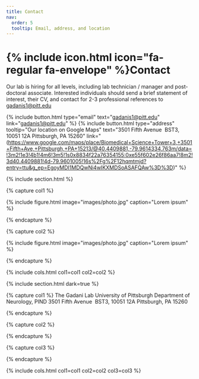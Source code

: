 ```yaml
---
title: Contact
nav:
  order: 5
  tooltip: Email, address, and location
---
```


# {% include icon.html icon="fa-regular fa-envelope" %}Contact

Our lab is hiring for all levels, including lab technician / manager and post-doctoral associate. Interested individuals should send a brief statement of interest, their CV, and contact for 2-3 professional references to gadanis1@pitt.edu

{%
  include button.html
  type="email"
  text="gadanis1@pitt.edu"
  link="gadanis1@pitt.edu"
%}
{%
  include button.html
  type="address"
  tooltip="Our location on Google Maps"
  text="3501 Fifth Avenue 
BST3, 10051 12A
Pittsburgh, PA 15260"
  link="(https://www.google.com/maps/place/Biomedical+Science+Tower+3,+3501+Fifth+Ave,+Pittsburgh,+PA+15213/@40.4409881,-79.9614334,763m/data=!3m2!1e3!4b1!4m6!3m5!1s0x8834f22a76354155:0xe55f602e26f86aa7!8m2!3d40.4409881!4d-79.9601005!16s%2Fg%2F12hqmtmjd?entry=ttu&g_ep=EgoyMDI1MDQwNi4wIKXMDSoASAFQAw%3D%3D)"
%}

{% include section.html %}

{% capture col1 %}

{%
  include figure.html
  image="images/photo.jpg"
  caption="Lorem ipsum"
%}

{% endcapture %}

{% capture col2 %}

{%
  include figure.html
  image="images/photo.jpg"
  caption="Lorem ipsum"
%}

{% endcapture %}

{% include cols.html col1=col1 col2=col2 %}

{% include section.html dark=true %}

{% capture col1 %}
The Gadani Lab
University of Pittsburgh
Department of Neurology, PIND
3501 Fifth Avenue 
BST3, 10051 12A
Pittsburgh, PA 15260

{% endcapture %}

{% capture col2 %}

{% endcapture %}

{% capture col3 %}

{% endcapture %}

{% include cols.html col1=col1 col2=col2 col3=col3 %}
